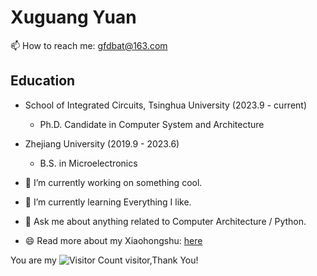 # Xuguang Yuan

📫 How to reach me: gfdbat@163.com

## Education

* School of Integrated Circuits, Tsinghua University (2023.9 - current)
  + Ph.D. Candidate in Computer System and Architecture

* Zhejiang University (2019.9 - 2023.6)
  + B.S. in Microelectronics

- 🔭 I’m currently working on something cool.
- 🌱 I’m currently learning Everything I like.
- 💬 Ask me about anything related to Computer Architecture / Python.

- 😄 Read more about my Xiaohongshu: [here](https://www.xiaohongshu.com/user/profile/5f24316e000000000101ef1f)

You are my ![Visitor Count](https://profile-counter.glitch.me/gfdbat.github.io/count.svg) visitor,Thank You!
